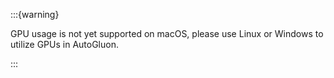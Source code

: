 :::{warning} 

GPU usage is not yet supported on macOS, please use Linux or Windows to utilize GPUs in AutoGluon.

:::
